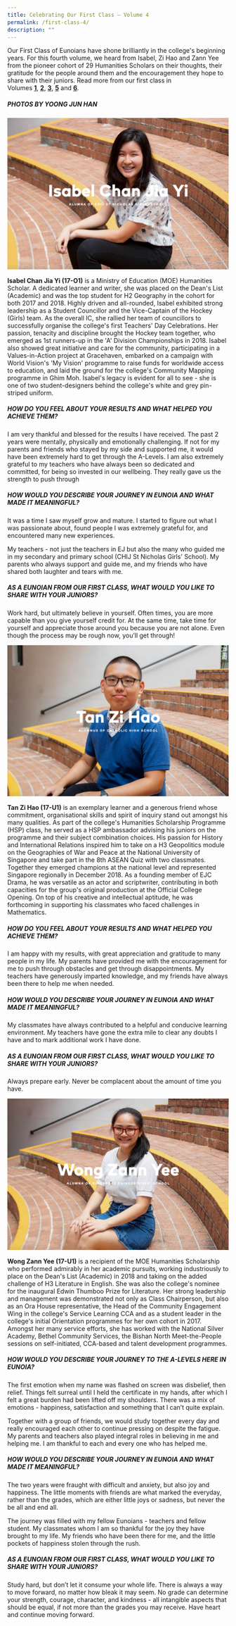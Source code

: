 ```yaml
---
title: Celebrating Our First Class – Volume 4
permalink: /first-class-4/
description: ""
---
```

Our First Class of Eunoians have shone brilliantly in the college's beginning years. For this fourth volume, we heard from Isabel, Zi Hao and Zann Yee from the pioneer cohort of 29 Humanities Scholars on their thoughts, their gratitude for the people around them and the encouragement they hope to share with their juniors. Read more from our first class in Volumes **[1](/first-class-1/)**, [**2**](/first-class-2/), [**3**](/first-class-3/), [**5**](/first-class-5/) and [**6**](/first-class-6/).

##### PHOTOS BY YOONG JUN HAN

![](/images/cfc-isabel.png)

**Isabel Chan Jia Yi (17-O1)** is a Ministry of Education (MOE) Humanities Scholar. A dedicated learner and writer, she was placed on the Dean's List (Academic) and was the top student for H2 Geography in the cohort for both 2017 and 2018. Highly driven and all-rounded, Isabel exhibited strong leadership as a Student Councillor and the Vice-Captain of the Hockey (Girls) team. As the overall IC, she rallied her team of councillors to successfully organise the college's first Teachers' Day Celebrations. Her passion, tenacity and discipline brought the Hockey team together, who emerged as 1st runners-up in the 'A' Division Championships in 2018. Isabel also showed great initiative and care for the community, participating in a Values-in-Action project at Gracehaven, embarked on a campaign with World Vision's 'My Vision' programme to raise funds for worldwide access to education, and laid the ground for the college's Community Mapping programme in Ghim Moh. Isabel's legacy is evident for all to see - she is one of two student-designers behind the college's white and grey pin-striped uniform.

##### HOW DO YOU FEEL ABOUT YOUR RESULTS AND WHAT HELPED YOU ACHIEVE THEM?

I am very thankful and blessed for the results I have received. The past 2 years were mentally, physically and emotionally challenging. If not for my parents and friends who stayed by my side and supported me, it would have been extremely hard to get through the A-Levels. I am also extremely grateful to my teachers who have always been so dedicated and committed, for being so invested in our wellbeing. They really gave us the strength to push through

##### HOW WOULD YOU DESCRIBE YOUR JOURNEY IN EUNOIA AND WHAT MADE IT MEANINGFUL?

It was a time I saw myself grow and mature. I started to figure out what I was passionate about, found people I was extremely grateful for, and encountered many new experiences.

My teachers - not just the teachers in EJ but also the many who guided me in my secondary and primary school (CHIJ St Nicholas Girls' School). My parents who always support and guide me, and my friends who have shared both laughter and tears with me.

##### AS A EUNOIAN FROM OUR FIRST CLASS, WHAT WOULD YOU LIKE TO SHARE WITH YOUR JUNIORS?

Work hard, but ultimately believe in yourself. Often times, you are more capable than you give yourself credit for. At the same time, take time for yourself and appreciate those around you because you are not alone. Even though the process may be rough now, you’ll get through!

![](/images/cfc-zihao.png)


**Tan Zi Hao (17-U1)** is an exemplary learner and a generous friend whose commitment, organisational skills and spirit of inquiry stand out amongst his many qualities. As part of the college's Humanities Scholarship Programme (HSP) class, he served as a HSP ambassador advising his juniors on the programme and their subject combination choices. His passion for History and International Relations inspired him to take on a H3 Geopolitics module on the Geographies of War and Peace at the National University of Singapore and take part in the 8th ASEAN Quiz with two classmates. Together they emerged champions at the national level and represented Singapore regionally in December 2018. As a founding member of EJC Drama, he was versatile as an actor and scriptwriter, contributing in both capacities for the group's original production at the Official College Opening. On top of his creative and intellectual aptitude, he was forthcoming in supporting his classmates who faced challenges in Mathematics. 

##### HOW DO YOU FEEL ABOUT YOUR RESULTS AND WHAT HELPED YOU ACHIEVE THEM?

I am happy with my results, with great appreciation and gratitude to many people in my life. My parents have provided me with the encouragement for me to push through obstacles and get through disappointments. My teachers have generously imparted knowledge, and my friends have always been there to help me when needed.

##### HOW WOULD YOU DESCRIBE YOUR JOURNEY IN EUNOIA AND WHAT MADE IT MEANINGFUL?

My classmates have always contributed to a helpful and conducive learning environment. My teachers have gone the extra mile to clear any doubts I have and to mark additional work I have done.

##### AS A EUNOIAN FROM OUR FIRST CLASS, WHAT WOULD YOU LIKE TO SHARE WITH YOUR JUNIORS?

Always prepare early. Never be complacent about the amount of time you have.

![](/images/cfc-zann.png)


**Wong Zann Yee (17-U1)** is a recipient of the MOE Humanities Scholarship who performed admirably in her academic pursuits, working industriously to place on the Dean's List (Academic) in 2018 and taking on the added challenge of H3 Literature in English. She was also the college's nominee for the inaugural Edwin Thumboo Prize for Literature. Her strong leadership and management was demonstrated not only as Class Chairperson, but also as an Ora House representative, the Head of the Community Engagement Wing in the college's Service Learning CCA and as a student leader in the college's initial Orientation programmes for her own cohort in 2017. Amongst her many service efforts, she has worked with the National Silver Academy, Bethel Community Services, the Bishan North Meet-the-People sessions on self-initiated, CCA-based and talent development programmes.

##### HOW WOULD YOU DESCRIBE YOUR JOURNEY TO THE A-LEVELS HERE IN EUNOIA?

The first emotion when my name was flashed on screen was disbelief, then relief. Things felt surreal until I held the certificate in my hands, after which I felt a great burden had been lifted off my shoulders. There was a mix of emotions - happiness, satisfaction and something that I can’t quite explain.

Together with a group of friends, we would study together every day and really encouraged each other to continue pressing on despite the fatigue. My parents and teachers also played integral roles in believing in me and helping me. I am thankful to each and every one who has helped me.

##### HOW WOULD YOU DESCRIBE YOUR JOURNEY IN EUNOIA AND WHAT MADE IT MEANINGFUL?

The two years were fraught with difficult and anxiety, but also joy and happiness. The little moments with friends are what marked the everyday, rather than the grades, which are either little joys or sadness, but never the be all and end all.

The journey was filled with my fellow Eunoians - teachers and fellow student. My classmates whom I am so thankful for the joy they have brought to my life. My friends who have been there for me, and the little pockets of happiness stolen through the rush.

##### AS A EUNOIAN FROM OUR FIRST CLASS, WHAT WOULD YOU LIKE TO SHARE WITH YOUR JUNIORS?

Study hard, but don’t let it consume your whole life. There is always a way to move forward, no matter how bleak it may seem. No grade can determine your strength, courage, character, and kindness - all intangible aspects that should be equal, if not more than the grades you may receive. Have heart and continue moving forward.